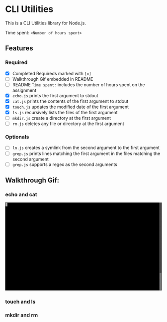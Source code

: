 # CLI Utilities

This is a CLI Utilities library for Node.js.

Time spent: `<Number of hours spent>`

## Features

### Required

- [x] Completed Requireds marked with `[x]`
- [ ] Walkthrough Gif embedded in README
- [ ] README `Time spent:` includes the number of hours spent on the assignment
- [x] `echo.js` prints the first argument to stdout
- [x] `cat.js` prints the contents of the first argument to stdout
- [x] `touch.js` updates the modified date of the first argument
- [x] `ls.js` recursively lists the files of the first argument
- [ ] `mkdir.js` create a directory at the first argument
- [ ] `rm.js` deletes any file or directory at the first argument 

### Optionals

- [ ] `ln.js` creates a symlink from the second argument to the first argument
- [ ] `grep.js` prints lines matching the first argument in the files matching the second argument
- [ ] `grep.js` supports a regex as the second arguments

## Walkthrough Gif:

### echo and cat

![](https://raw.githubusercontent.com/nqd/jsschool_week1/master/gif/echo-cat.gif)

### touch and ls

### mkdir and rm
